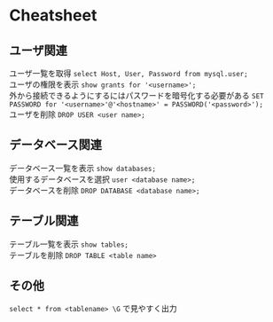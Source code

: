 # Cheatsheet  
## ユーザ関連  
ユーザ一覧を取得 `select Host, User, Password from mysql.user;`  
ユーザの権限を表示 `show grants for '<username>';`  
外から接続できるようにするにはパスワードを暗号化する必要がある `SET PASSWORD for '<username>'@'<hostname>' = PASSWORD('<password>');`  
ユーザを削除 `DROP USER <user name>;`  
## データベース関連  
データベース一覧を表示 `show databases;`  
使用するデータベースを選択 `user <database name>;`  
データベースを削除 `DROP DATABASE <database name>;`  
## テーブル関連
テーブル一覧を表示 `show tables;`  
テーブルを削除 `DROP TABLE <table name>`  
## その他  
`select * from <tablename> \G` で見やすく出力  
